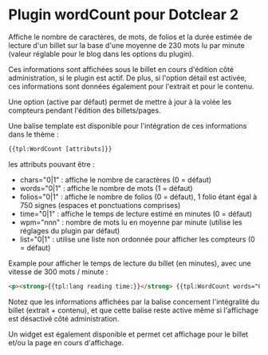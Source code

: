 # Plugin wordCount pour Dotclear 2

Affiche le nombre de caractères, de mots, de folios et la durée estimée de lecture d'un billet sur la base d'une moyenne de 230 mots lu par minute (valeur réglable pour le blog dans les options du plugin).

Ces informations sont affichées sous le billet en cours d'édition côté administration, si le plugin est actif.
De plus, si l'option détail est activée, ces informations sont données également pour l'extrait et pour le contenu.

Une option (active par défaut) permet de mettre à jour à la volée les compteurs pendant l'édition des billets/pages.

Une balise template est disponible pour l'intégration de ces informations dans le thème :

```html
{{tpl:WordCount [attributs]}}
```

les attributs pouvant être :

- chars="0|1" : affiche le nombre de caractères (0 = défaut)
- words="0|1" : affiche le nombre de mots (1 = défaut)
- folios="0|1" : affiche le nombre de folios (0 = défaut), 1 folio étant égal à 750 signes (espaces et ponctuations comprises)
- time="0|1" : affiche le temps de lecture estimé en minutes (0 = défaut)
- wpm="nnn" : nombre de mots lu en moyenne par minute (utilise les réglages du plugin par défaut)
- list="0|1" : utilise une liste non ordonnée pour afficher les compteurs (0 = défaut)

Example pour afficher le temps de lecture du billet (en minutes), avec une vitesse de 300 mots / minute :

```html
<p><strong>{{tpl:lang reading time:}}</strong> {{tpl:WordCount words="0" time="1" wpm="300"}}</p>
```

Notez que les informations affichées par la balise concernent l'intégralité du billet (extrait + contenu), et que cette balise reste active même si l'affichage est désactivé côté administration.

Un widget est également disponible et permet cet affichage pour le billet et/ou la page en cours d'affichage.

